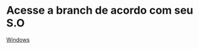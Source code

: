 # Acesse a branch de acordo com seu S.O

[Windows](https://github.com/MatheusSousa5068/Tensorflow-CPlusPlus/tree/windows)